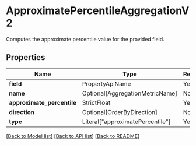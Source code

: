# ApproximatePercentileAggregationV2

Computes the approximate percentile value for the provided field.

## Properties
| Name | Type | Required | Description |
| ------------ | ------------- | ------------- | ------------- |
**field** | PropertyApiName | Yes |  |
**name** | Optional[AggregationMetricName] | No |  |
**approximate_percentile** | StrictFloat | Yes |  |
**direction** | Optional[OrderByDirection] | No |  |
**type** | Literal["approximatePercentile"] | Yes | None |


[[Back to Model list]](../../README.md#documentation-for-models) [[Back to API list]](../../README.md#documentation-for-api-endpoints) [[Back to README]](../../README.md)
